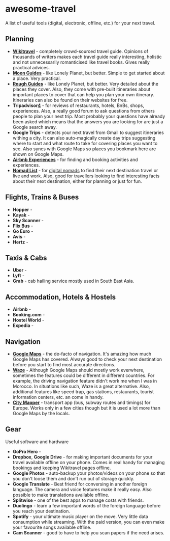 # awesome-travel

A list of useful tools (digital, electronic, offline, etc.) for your next
travel.

## Planning

* **[Wikitravel][1]** - completely crowd-sourced travel guide. Opinions of
  thousands of writers makes each travel guide really interesting, holistic and
  not unnecessarily romanticised like travel books. Gives really practical
  advices.
* **[Moon Guides][2]** - like Lonely Planet, but better. Simple to get started
  about a place. Very practical.
* **[Rough Guides][3]** - like Lonely Planet, but better. Very detailed about
  the places they cover. Also, they come with pre-built itineraries about
  important places to cover that can help you plan your own itinerary.
  Itineraries can also be found on their websites for free.
* **Tripadvisor[4]** - for reviews of restaurants, hotels, BnBs, shops,
  experiences. Also, a really good forum to ask questions from others people
  to plan your next trip. Most probably your questions have already been asked
  which means that the answers you are looking for are just a Google search
  away.
* **Google Trips** - detects your next travel from Gmail to suggest itineraries
  withing a city. It can also auto-magically create day trips suggesting where
  to start and what route to take for covering places you want to see. Also
  syncs with Google Maps so places you bookmark here are shown on Google Maps.
* **[Airbnb Experiences][7]** - for finding and booking activities and
  experiences.
* **[Nomad List][5]** - for [digital nomads][6] to find their next destination
  travel or live and work. Also, good for travellers looking to find interesting
  facts about their next destination, either for planning or just for fun.

[1]: https://wikitravel.org/en/Main_Page
[2]: https://moon.com/
[3]: https://www.roughguides.com/
[4]: https://www.tripadvisor.com/
[5]: https://nomadlist.com/
[6]: https://en.wikipedia.org/wiki/Digital_nomad
[7]: https://www.airbnb.com/s/experiences

## Flights, Trains & Buses

* **Hopper** - 
* **Kayak** - 
* **Sky Scanner** - 
* **Flix Bus** - 
* **Go Euro** - 
* **Avis** - 
* **Hertz** -

## Taxis & Cabs

* **Uber** - 
* **Lyft** -
* **Grab** - cab hailing service mostly used in South East Asia.

## Accommodation, Hotels & Hostels

* **Airbnb** - 
* **Booking.com** - 
* **Hostel World** - 
* **Expedia** - 

## Navigation

* **[Google Maps][1]** - the de-facto of navigation. It's amazing how much
  Google Maps has covered. Always good to check your next destination before you
  start to find most accurate directions.
* **[Waze][2]** - Although Google Maps should mostly work everwhere, sometimes
  the features could be different in different countries. For example, the
  driving navigation feature didn't work me when I was in Morocco. In situations
  like such, Waze is a great alternative. Also, additional features like speed 
  trap, gas stations, restaurants, tourist information centers, etc. an come in
  handy.
* **[City Mapper][3]** - transport app (bus, subway routes and timings) for
  Europe. Works only in a few cities though but it is used a lot more than
  Google Maps by the locals.

[1]: https://www.google.com/maps
[2]: https://www.waze.com/
[3]: https://citymapper.com/

## Gear

Useful software and hardware

* **GoPro Hero** - 
* **Dropbox**, **Google Drive** - for making important documents for your travel
  available offline on your phone. Comes in real handy for managing bookings and
  keeping Wikitravel pages offline.
* **Google Photos** - auto-backup your photos/videos on your phone so that you
  don't loose them and don't run out of storage quickly.
* **Google Translate** - Best friend for conversing in another foreign language.
  The camera and voice features make it really easy. Also possible to make
  translations available offline.
* **Splitwise** - one of the best apps to manage costs with friends.
* **Duolingo** - learn a few important words of the foreign language before you
  reach your destination.
* **Spotify** - your ultimate music player on the move. Very little data
  consumption while streaming. With the paid version, you can even make your
  favourite songs available offline.
* **Cam Scanner** - good to have to help you scan papers if the need arises.
